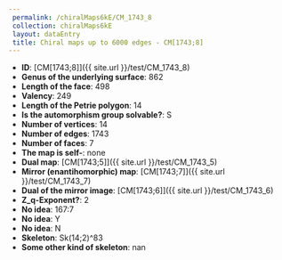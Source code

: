 ```yaml
--- 
 permalink: /chiralMaps6kE/CM_1743_8 
 collection: chiralMaps6kE
 layout: dataEntry
 title: Chiral maps up to 6000 edges - CM[1743;8]
---
```


- **ID**: [CM[1743;8]]({{ site.url }}/test/CM_1743_8)
- **Genus of the underlying surface**: 862
- **Length of the face**: 498
- **Valency**: 249
- **Length of the Petrie polygon**: 14
- **Is the automorphism group solvable?**: S
- **Number of vertices**: 14
- **Number of edges**: 1743
- **Number of faces**: 7
- **The map is self-**: none
- **Dual map**: [CM[1743;5]]({{ site.url }}/test/CM_1743_5)
- **Mirror (enantihomorphic) map**: [CM[1743;7]]({{ site.url }}/test/CM_1743_7)
- **Dual of the mirror image**: [CM[1743;6]]({{ site.url }}/test/CM_1743_6)
- **Z_q-Exponent?**: 2
- **No idea**:  167:7
- **No idea**: Y
- **No idea**: N
- **Skeleton**: Sk(14;2)^83
- **Some other kind of skeleton**: nan
